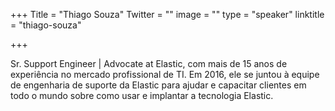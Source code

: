 +++
Title = "Thiago Souza"
Twitter = ""
image = ""
type = "speaker"
linktitle = "thiago-souza"

+++

Sr. Support Engineer | Advocate at Elastic, com mais de 15 anos de experiência no mercado profissional de TI. Em 2016, ele se juntou à equipe de engenharia de suporte da Elastic para ajudar e capacitar clientes em todo o mundo sobre como usar e implantar a tecnologia Elastic.

